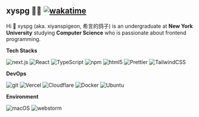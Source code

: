 ## xyspg 🧑‍💻 [![wakatime](https://wakatime.com/badge/user/12072bba-dbff-402a-b9ab-943a8d00a7f5.svg)](https://wakatime.com/@12072bba-dbff-402a-b9ab-943a8d00a7f5)
Hi 👋 xyspg (aka. xiyanspigeon, 希言的鸽子) is an undergraduate at **New York University** studying **Computer Science** who is passionate about frontend programming.

**Tech Stacks**
<p>
  <img alt="next.js" src="https://img.shields.io/badge/-Next.js-000000?style=flat-square&logo=next.js&logoColor=white" />
  <img alt="React" src="https://img.shields.io/badge/-React-45b8d8?style=flat-square&logo=react&logoColor=white" />
  <img alt="TypeScript"
    src="https://img.shields.io/badge/-TypeScript-007ACC?style=flat-square&logo=typescript&logoColor=white" />
  <img alt="npm" src="https://img.shields.io/badge/-NPM-CB3837?style=flat-square&logo=npm&logoColor=white" />
  <img alt="html5" src="https://img.shields.io/badge/-HTML5-E34F26?style=flat-square&logo=html5&logoColor=white" />
<img alt="Prettier"
    src="https://img.shields.io/badge/-Prettier-F7B93E?style=flat-square&logo=prettier&logoColor=white" />
<img alt="TailwindCSS"
    src="https://img.shields.io/badge/-tailwindcss-50B3D0?style=flat-square&logo=tailwindcss&logoColor=white" />
</p>

**DevOps**
<p>
  <img alt="git" src="https://img.shields.io/badge/-Git-F05032?style=flat-square&logo=git&logoColor=white" />
  <img alt="Vercel" src="https://img.shields.io/badge/-Vercel-000000?style=flat-square&logo=vercel&logoColor=white" />
  <img alt="Cloudflare" src="https://img.shields.io/badge/-Cloudflare-E78731?style=flat-square&logo=cloudflare&logoColor=white" />
  <img alt="Docker" src="https://img.shields.io/badge/-Docker-46a2f1?style=flat-square&logo=docker&logoColor=white" />
  <img alt="Ubuntu" src="https://img.shields.io/badge/-Ubuntu-DB652A?style=flat-square&logo=ubuntu&logoColor=white" />
</p>

**Environment**
<p>
  <img alt="macOS" src="https://img.shields.io/badge/macOS-333?style=flat-square&logo=apple&logoColor=white" />
  <img alt="webstorm" src="https://img.shields.io/badge/WebStorm-blue?style=flat-square&logo=webstorm&logoColor=ffffff" />
</p>
